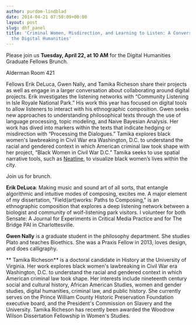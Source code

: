 ```yaml
---
author: purdom-lindblad
date: 2014-04-21 07:50:09+00:00
layout: post
slug: dhf_panel
title: 'Criminal Women, Misdirection, and Learning to Listen: A Conversation about
  the Digital Humanities'
---
```


Please join us **Tuesday, April 22, at 10 AM** for the Digital Humanities Graduate Fellows Brunch.

Alderman Room 421

Fellows Erik DeLuca, Gwen Nally, and Tamika Richeson share their projects as well as engage in a larger conversation about collaborating around digital projects. Erik investigates the listening networks with “Community Listening in Isle Royale National Park.” His work this year has focused on digital tools to allow listeners to interact with his ethnographic composition. Gwen seeks new approaches to understanding philosophical texts through the use of language processing, topic modeling, and Naive Bayesian Analysis. Her work has dived into markers within the texts that indicate hedging or misdirection with “Processing the Dialogues.” Tamika explores black women's lawbreaking in Civil War era Washington, D.C. to understand the racial and gendered context in which American criminal law took shape with her project, “Black Women in Civil War D.C.” Tamika seeks to use spatial narrative tools, such as [Neatline](http://neatline.org), to visualize black women’s lives within the city.

Join us for brunch.

<!-- more -->

**Erik DeLuca**: Making music and sound art of all sorts, that entangle algorithmic and intuitive modes of composing, excites me. A major element of my dissertation, "Field(art)works: Paths to Composing," is an ethnographic composition that explores a deep listening network between a biologist and community of wolf-listening park visitors. I volunteer for both Sensate: A Journal for Experiments in Critical Media Practice and for The Bridge PAI in Charlottesville.

**Gwen Nally** is a graduate student in the philosophy department. She studies Plato and teaches Bioethics. She was a Praxis Fellow in 2013, loves design, and does calligraphy.

** Tamika Richeson** is a doctoral candidate in History at the University of Virginia. Her work explores black women's lawbreaking in Civil War era Washington, D.C. to understand the racial and gendered context in which American criminal law took shape. Her interests include nineteenth century social and cultural history, African American Studies, women and gender studies, digital humanities, criminal law, and public history. She currently serves on the Prince William County Historic Preservation Foundation executive board, and the President's Commission on Slavery and the University. Tamika Richeson has recently been awarded the Woodrow Wilson Dissertation Fellowship in Women's Studies.
